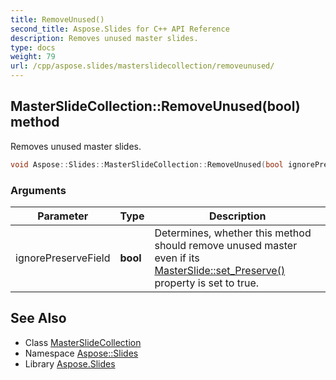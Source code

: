 ```yaml
---
title: RemoveUnused()
second_title: Aspose.Slides for C++ API Reference
description: Removes unused master slides.
type: docs
weight: 79
url: /cpp/aspose.slides/masterslidecollection/removeunused/
---
```

## MasterSlideCollection::RemoveUnused(bool) method


Removes unused master slides.

```cpp
void Aspose::Slides::MasterSlideCollection::RemoveUnused(bool ignorePreserveField) override
```


### Arguments

| Parameter | Type | Description |
| --- | --- | --- |
| ignorePreserveField | **bool** | Determines, whether this method should remove unused master even if its [MasterSlide::set_Preserve()](../../masterslide/set_preserve/) property is set to true. |

## See Also

* Class [MasterSlideCollection](./)
* Namespace [Aspose::Slides](../)
* Library [Aspose.Slides](../../)